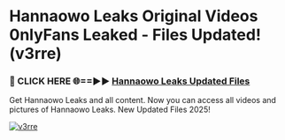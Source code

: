 # Hannaowo Leaks Original Videos 0nlyFans Leaked - Files Updated! (v3rre)

<h3>🔴 CLICK HERE 🌐==►► <a href="https://tinyurl.com/ehrbuxhb" rel="nofollow">Hannaowo Leaks Updated Files</a></h3>

Get Hannaowo Leaks and all content. Now you can access all videos and pictures of Hannaowo Leaks. New Updated Files 2025!

[![v3rre](https://i.imgur.com/lVYEuWS.gif)](https://tinyurl.com/ehrbuxhb)
